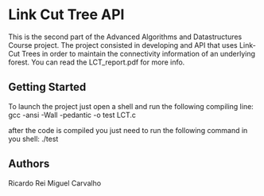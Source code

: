 # Link Cut Tree API

This is the second part of the Advanced Algorithms and Datastructures Course project. The project consisted in developing and API that uses Link-Cut Trees in order to maintain the connectivity information of an underlying forest. You can read the LCT_report.pdf for more info.

## Getting Started

To launch the project just open a shell and run the following compiling line: 
gcc -ansi -Wall -pedantic -o test LCT.c

after the code is compiled you just need to run the following command in you shell: ./test

## Authors
Ricardo Rei
Miguel Carvalho
